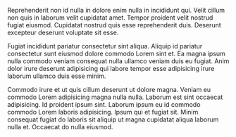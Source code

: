 Reprehenderit non id nulla in dolore enim nulla in incididunt qui. Velit cillum non quis in laborum velit cupidatat amet. Tempor proident velit nostrud fugiat eiusmod. Cupidatat nostrud quis esse reprehenderit duis. Deserunt excepteur deserunt voluptate sit esse.

Fugiat incididunt pariatur consectetur sint aliqua. Aliquip id pariatur consectetur sunt eiusmod dolore commodo Lorem sint et. Ea magna ipsum nulla commodo veniam consequat nulla ullamco veniam duis eu fugiat. Anim dolor irure deserunt adipisicing qui labore tempor esse adipisicing irure laborum ullamco duis esse minim.

Commodo irure et ut quis cillum deserunt ut dolore magna. Veniam eu commodo Lorem adipisicing magna nulla nulla. Laborum est sint occaecat adipisicing. Id proident ipsum sint. Laborum ipsum eu id commodo commodo Lorem laboris adipisicing. Ipsum qui et fugiat sit. Minim consequat fugiat do laboris sit aliquip ut magna cupidatat aliqua laborum nulla et. Occaecat do nulla eiusmod.
